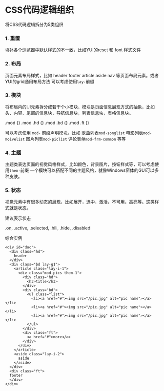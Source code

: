 # CSS代码逻辑组织
将CSS代码逻辑拆分为5类组织

### 1. 重置
填补各个浏览器中默认样式的不一致，比如YUI的reset 和 font 样式文件

### 2. 布局
页面元素布局样式，比如 header footer  article aside nav 等页面布局元素。或者YUI的grid通用布局方法
可以考虑使用`lay-`前缀

### 3. 模块
将布局内的UI元素拆分成若干个小模块，模块是页面信息展现方式的抽象，比如头、内容、尾部的信息块，导航信息块，列表信息块，表格信息块。

  <div class="mod">
    <div class="hd"></div>
    <div class="bd"></div>
    <div class="ft"></div>
  </div>

  .mod {}
  .mod .hd {}
  .mod .bd {}
  .mod .ft {}

可以考虑使用 `mod-` 前缀声明模块。比如 歌曲列表`mod-songlist` 电影列表`mod-moivelist` 图片列表`mod-piclist` 评论表单`mod-frm-common` 等等

### 4. 主题
主题类表达页面的视觉风格样式，比如颜色，背景图片，按钮样式等，可以考虑使用`them-`前缀
一个模块可以搭配不同的主题风格，就像Windows窗体的GUI可以多种皮肤。

### 5. 状态
视觉元素中有很多动态的展现，比如展开，选中，激活，不可用，高亮等。这类样式就是状态。

建议表示状态
  
  .on, .active, .selected, .hili, .hide, .disabled

综合实例

    <div id="doc">
      <div class="hd">
        header
      </div>
      <div class="bd lay-g1">
        <article class="lay-i-1">
          <div class="mod-pics them-1">
            <div class="hd">
              <h3>title</h3>
            </div>
            <div class="bd">
              <ul class="list">
                <li><a href="#"><img src="/pic.jpg" alt="pic name"></a></li>
                <li><a href="#"><img src="/pic.jpg" alt="pic name"></a></li>
                <li><a href="#"><img src="/pic.jpg" alt="pic name"></a></li>
              </ul>
            </div>
            <div class="ft">
              <a href="#">more</a>
            </div>
          </div>
        </article>
        <aside class="lay-i-2">
          aside
        </aside>
      </div>
      <div class="ft">
      footer
      </div>
    </div>


